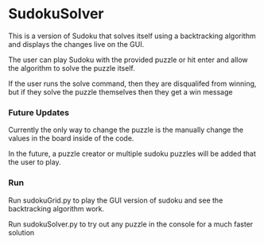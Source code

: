# SudokuSolver

This is a version of Sudoku that solves itself using a backtracking algorithm and displays the changes live on the GUI.

The user can play Sudoku with the provided puzzle or hit enter and allow the algorithm to solve the puzzle itself.

If the user runs the solve command, then they are disqualifed from winning, but if they solve the puzzle themselves then they get a win message

### Future Updates

Currently the only way to change the puzzle is the manually change the values in the board inside of the code.

In the future, a puzzle creator or multiple sudoku puzzles will be added that the user to play.


### Run

Run sudokuGrid.py to play the GUI version of sudoku and see the backtracking algorithm work.

Run sudokuSolver.py to try out any puzzle in the console for a much faster solution